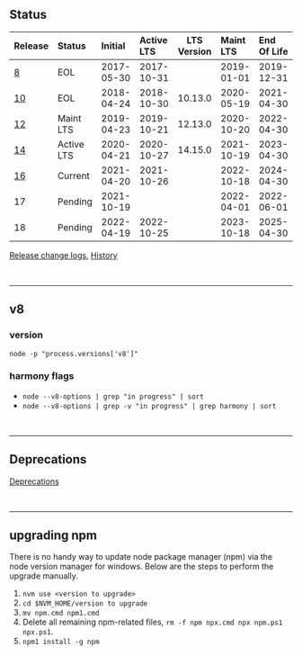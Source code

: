 ## Status

| Release        | Status     | Initial    | Active LTS | LTS Version | Maint LTS  | End Of Life |
| :------------- | :--------- | :--------- | :--------- | :---------: | :--------- | :---------- |
| [8](./v8.md)   | EOL        | 2017-05-30 | 2017-10-31 |             | 2019-01-01 | 2019-12-31  |
| [10](./v10.md) | EOL        | 2018-04-24 | 2018-10-30 |   10.13.0   | 2020-05-19 | 2021-04-30  |
| [12](./v12.md) | Maint LTS  | 2019-04-23 | 2019-10-21 |   12.13.0   | 2020-10-20 | 2022-04-30  |
| [14](./v14.md) | Active LTS | 2020-04-21 | 2020-10-27 |   14.15.0   | 2021-10-19 | 2023-04-30  |
| [16](./v16.md) | Current    | 2021-04-20 | 2021-10-26 |             | 2022-10-18 | 2024-04-30  |
| 17             | Pending    | 2021-10-19 |            |             | 2022-04-01 | 2022-06-01  |
| 18             | Pending    | 2022-04-19 | 2022-10-25 |             | 2023-10-18 | 2025-04-30  |

[Release change logs](https://github.com/nodejs/node/tree/master/doc/changelogs), [History](https://github.com/nodejs/node/commits/master/doc/changelogs)

<br><hr>

## v8

### version

`node -p "process.versions['v8']"`


### harmony flags

- `node --v8-options | grep "in progress" | sort`
- `node --v8-options | grep -v "in progress" | grep harmony | sort`

<br><hr>

## Deprecations

[Deprecations](https://nodejs.org/dist/latest-v16.x/docs/api/deprecations.html)

<br><hr>


## upgrading npm

There is no handy way to update node package manager (npm) via the node version manager for windows. Below are the steps to perform the upgrade manually.

1. `nvm use <version to upgrade>`
1. `cd $NVM_HOME/version to upgrade`
1. `mv npm.cmd npm1.cmd`
1. Delete all remaining npm-related files, `rm -f npm npx.cmd npx npm.ps1 npx.ps1`.
1. `npm1 install -g npm`
